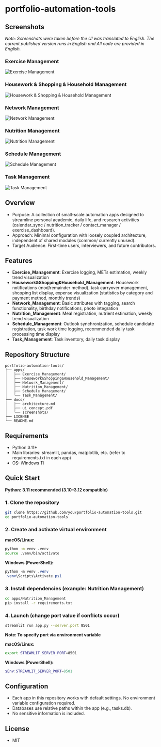 # portfolio-automation-tools
## Screenshots

*Note: Screenshots were taken before the UI was translated to English. The current published version runs in English and All code are provided in English.*

### Exercise Management
![Exercise Management](docs/screenshots/Exercise_Management.png)

### Housework & Shopping & Household Management
![Housework & Shopping & Household Management](docs/screenshots/Housework&Shopping&Household_Management.png)

### Network Management
![Network Management](docs/screenshots/Network_Management.png)

### Nutrition Management
![Nutrition Management](docs/screenshots/Nutrition_Management.png)

### Schedule Management
![Schedule Management](docs/screenshots/Schedule_Management.png)

### Task Management
![Task Management](docs/screenshots/Task_Management.png)

## Overview

* Purpose: A collection of small-scale automation apps designed to streamline personal academic, daily life, and research activities (calendar_sync / nutrition_tracker / contact_manager / exercise_dashboard).
* Approach: Minimal configuration with loosely coupled architecture, independent of shared modules (common/ currently unused).
* Target Audience: First-time users, interviewers, and future contributors.

## Features

* **Exercise_Management**: Exercise logging, METs estimation, weekly trend visualization
* **Housework&Shopping&Household_Management**: Housework notifications (mod/remainder method), task carryover management, shopping list display, expense visualization (statistics by category and payment method, monthly trends)
* **Network_Management**: Basic attributes with tagging, search functionality, birthday notifications, photo integration
* **Nutrition_Management**: Meal registration, nutrient estimation, weekly trend visualization
* **Schedule_Management**: Outlook synchronization, schedule candidate registration, task work time logging, recommended daily task processing time display
* **Task_Management**: Task inventory, daily task display

## Repository Structure

```
portfolio-automation-tools/
├── apps/
│   ├── Exercise_Management/
│   ├── Housework&Shopping&Household_Management/
│   ├── Network_Management/
│   ├── Nutrition_Management/
│   ├── Schedule_Management/
│   └── Task_Management/
├── docs/
│   ├── architecture.md
│   ├── ui_concept.pdf
│   └── screenshots/
├── LICENSE
└── README.md
```

## Requirements

* Python 3.11+
* Main libraries: streamlit, pandas, matplotlib, etc. (refer to requirements.txt in each app)
* OS: Windows 11

## Quick Start

**Python: 3.11 recommended (3.10–3.12 compatible)**

### 1. Clone the repository

```bash
git clone https://github.com/you/portfolio-automation-tools.git
cd portfolio-automation-tools
```

### 2. Create and activate virtual environment

**macOS/Linux:**

```bash
python -m venv .venv
source .venv/bin/activate
```

**Windows (PowerShell):**

```powershell
python -m venv .venv
.venv\Scripts\Activate.ps1
```

### 3. Install dependencies (example: Nutrition Management)

```bash
cd apps/Nutrition_Management
pip install -r requirements.txt
```

### 4. Launch (change port value if conflicts occur)

```bash
streamlit run app.py --server.port 8501
```

**Note: To specify port via environment variable**

**macOS/Linux:**

```bash
export STREAMLIT_SERVER_PORT=8501
```

**Windows (PowerShell):**

```powershell
$Env:STREAMLIT_SERVER_PORT=8501
```

## Configuration

* Each app in this repository works with default settings. No environment variable configuration required.
* Databases use relative paths within the app (e.g., tasks.db).
* No sensitive information is included.

## License

* MIT

